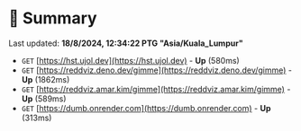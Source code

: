 # 📖 Summary
Last updated: **18/8/2024, 12:34:22 PTG "Asia/Kuala_Lumpur"**

- `GET` [https://hst.ujol.dev](https://hst.ujol.dev) - **Up** (580ms)
- `GET` [https://reddviz.deno.dev/gimme](https://reddviz.deno.dev/gimme) - **Up** (1862ms)
- `GET` [https://reddviz.amar.kim/gimme](https://reddviz.amar.kim/gimme) - **Up** (589ms)
- `GET` [https://dumb.onrender.com](https://dumb.onrender.com) - **Up** (313ms)
